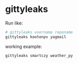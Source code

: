 # gittyleaks

Run like:

```bash
# gittyleaks username reponame
gittyleaks kootenpv yagmail
```

working example:

```bash
gittyleaks smartczy weather_py
```